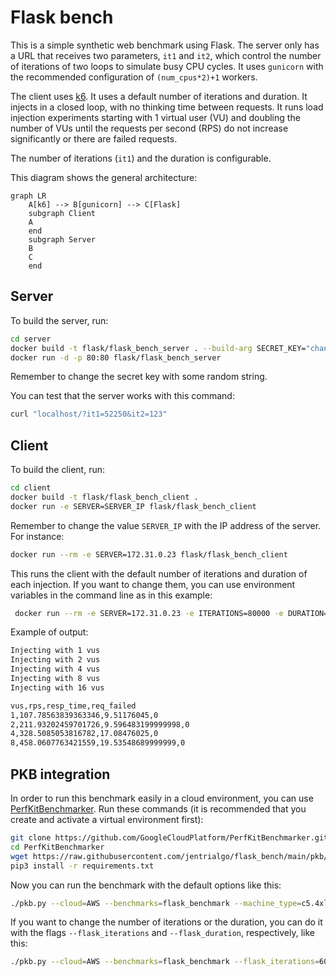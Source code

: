 # Flask bench

This is a simple synthetic web benchmark using Flask. The server only has a URL
that receives two parameters, `it1` and `it2`, which control the number of
iterations of two loops to simulate busy CPU cycles. It uses `gunicorn` with the
recommended configuration of `(num_cpus*2)+1` workers.

The client uses [k6](https://k6.io/). It uses a default number of iterations and
duration. It injects in a closed loop, with no thinking time between requests.
It runs load injection experiments starting with 1 virtual user (VU) and
doubling the number of VUs until the requests per second (RPS) do not increase
significantly or there are failed requests.

The number of iterations (`it1`) and the duration is configurable.

This diagram shows the general architecture:

```mermaid
graph LR
    A[k6] --> B[gunicorn] --> C[Flask]
    subgraph Client
    A
    end
    subgraph Server
    B
    C
    end
```

## Server

To build the server, run:

```bash
cd server
docker build -t flask/flask_bench_server . --build-arg SECRET_KEY="change_me"
docker run -d -p 80:80 flask/flask_bench_server
```

Remember to change the secret key with some random string.

You can test that the server works with this command:

```bash
curl "localhost/?it1=52250&it2=123"
```

## Client

To build the client, run:

```bash
cd client
docker build -t flask/flask_bench_client .
docker run -e SERVER=SERVER_IP flask/flask_bench_client
```

Remember to change the value `SERVER_IP` with the IP address of the server. For
instance:

```bash
docker run --rm -e SERVER=172.31.0.23 flask/flask_bench_client
```

This runs the client with the default number of iterations and duration of each
injection. If you want to change them, you can use environment variables in the
command line as in this example:

```bash
 docker run --rm -e SERVER=172.31.0.23 -e ITERATIONS=80000 -e DURATION=1s flask/flask_bench_client
```

Example of output:

```bash
Injecting with 1 vus
Injecting with 2 vus
Injecting with 4 vus
Injecting with 8 vus
Injecting with 16 vus

vus,rps,resp_time,req_failed
1,107.78563839363346,9.51176045,0
2,211.93202459701726,9.596483199999998,0
4,328.5085053816782,17.08476025,0
8,458.0607763421559,19.53548689999999,0
```

## PKB integration

In order to run this benchmark easily in a cloud environment, you can use
[PerfKitBenchmarker](https://googlecloudplatform.github.io/PerfKitBenchmarker/).
Run these commands (it is recommended that you create and activate a virtual
environment first):

```bash
git clone https://github.com/GoogleCloudPlatform/PerfKitBenchmarker.git
cd PerfKitBenchmarker
wget https://raw.githubusercontent.com/jentrialgo/flask_bench/main/pkb/flaskbench_benchmark.py -P perfkitbenchmarker/linux_benchmarks
pip3 install -r requirements.txt
```

Now you can run the benchmark with the default options like this:

```bash
./pkb.py --cloud=AWS --benchmarks=flask_benchmark --machine_type=c5.4xlarge --zone=eu-central-1
```

If you want to change the number of iterations or the duration, you can do it
with the flags `--flask_iterations` and `--flask_duration`, respectively, like
this:

```bash
./pkb.py --cloud=AWS --benchmarks=flask_benchmark --flask_iterations=60000 --flask_duration=30s --machine_type=c5.4xlarge --zone=eu-central-1
```
